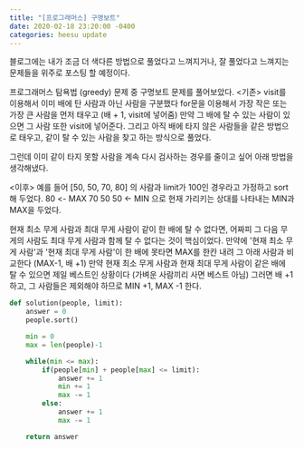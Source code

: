 ```yaml
---
title: "[프로그래머스] 구명보트"
date: 2020-02-18 23:20:00 -0400
categories: heesu update
---
```


블로그에는 내가 조금 더 색다른 방법으로 풀었다고 느껴지거나, 잘 풀었다고 느껴지는 문제들을 위주로 포스팅 할 예정이다. 

프로그래머스 탐욕법 (greedy) 문제 중 구명보트 문제를 풀어보았다.
<기존>
visit를 이용해서 이미 배에 탄 사람과 아닌 사람을 구분했다
for문을 이용해서 가장 작은 또는 가장 큰 사람을 먼저 태우고 (배 + 1, visit에 넣어줌)
만약 그 배에 탈 수 있는 사람이 있으면 그 사람 또한 visit에 넣어준다. 
그리고 아직 배에 타지 않은 사람들을 같은 방법으로 태우고, 같이 탈 수 있는 사람을 찾고 하는 방식으로 풀었다.


그런데 이미 같이 타지 못할 사람을 계속 다시 검사하는 경우를 줄이고 싶어 아래 방법을 생각해냈다. 

<이후>
예를 들어 [50, 50, 70, 80] 의 사람과 limit가 100인 경우라고 가정하고 sort해 두었다. 
80 <- MAX
70
50
50 <- MIN
으로 현재 가리키는 상대를 나타내는 MIN과 MAX을 두었다. 

현재 최소 무게 사람과 최대 무게 사람이 같이 한 배에 탈 수 없다면, 어짜피 그 다음 무게의 사람도 최대 무게 사람과 함께 탈 수 없다는 것이 핵심이었다.
만약에 '현재 최소 무게 사람'과 '현재 최대 무게 사람'이 한 배에 못타면 MAX를 한칸 내려 그 아래 사람과 비교한다 (MAX-1, 배 +1)
만약 현재 최소 무게 사람과 현재 최대 무게 사람이 같은 배에 탈 수 있으면 제일 베스트인 상황이다 (가벼운 사람끼리 사면 베스트 아님)
그러면 배 +1 하고, 그 사람들은 제외해야 하므로 MIN +1, MAX -1 한다. 



```python
def solution(people, limit):
    answer = 0
    people.sort()

    min = 0
    max = len(people)-1

    while(min <= max):
        if(people[min] + people[max] <= limit):
            answer += 1
            min += 1
            max -= 1
        else:
            answer += 1
            max -= 1

    return answer
```
